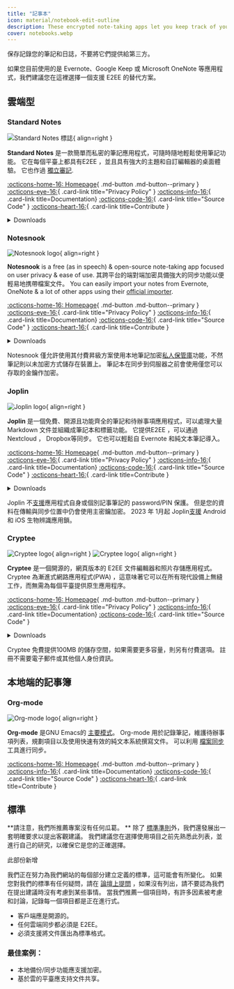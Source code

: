 ```yaml
---
title: "記事本"
icon: material/notebook-edit-outline
description: These encrypted note-taking apps let you keep track of your notes without giving them to a third-party.
cover: notebooks.webp
---
```


保存記錄您的筆記和日誌，不要將它們提供給第三方。

如果您目前使用的是 Evernote、Google Keep 或 Microsoft OneNote 等應用程式，我們建議您在這裡選擇一個支援 E2EE 的替代方案。

## 雲端型

### Standard Notes

<div class="admonition recommendation" markdown>

![Standard Notes 標誌](assets/img/notebooks/standard-notes.svg){ align=right }

**Standard Notes** 是一款簡單而私密的筆記應用程式，可隨時隨地輕鬆使用筆記功能。 它在每個平臺上都具有E2EE ，並且具有強大的主題和自訂編輯器的桌面體驗。 它也作過 [獨立審記](https://standardnotes.com/help/2/has-standard-notes-completed-a-third-party-security-audit).

[:octicons-home-16: Homepage](https://standardnotes.com){ .md-button .md-button--primary }
[:octicons-eye-16:](https://standardnotes.com/privacy){ .card-link title="Privacy Policy" }
[:octicons-info-16:](https://standardnotes.com/help){ .card-link title=Documentation}
[:octicons-code-16:](https://github.com/standardnotes){ .card-link title="Source Code" }
[:octicons-heart-16:](https://standardnotes.com/donate){ .card-link title=Contribute }

<details class="downloads" markdown>
<summary>Downloads</summary>

- [:simple-googleplay: Google Play](https://play.google.com/store/apps/details?id=com.standardnotes)
- [:simple-appstore: App Store](https://apps.apple.com/app/id1285392450)
- [:simple-github: GitHub](https://github.com/standardnotes/app/releases)
- [:simple-windows11: Windows](https://standardnotes.com)
- [:simple-apple: macOS](https://standardnotes.com)
- [:simple-linux: Linux](https://standardnotes.com)
- [:octicons-globe-16: Web](https://app.standardnotes.com/)

</details>

</div>

### Notesnook

<div class="admonition recommendation" markdown>

![Notesnook logo](assets/img/notebooks/notesnook.svg){ align=right }

**Notesnook** is a free (as in speech) & open-source note-taking app focused on user privacy & ease of use. 其跨平台的端對端加密具備強大的同步功能以便輕易地携帶檔案文件。 You can easily import your notes from Evernote, OneNote & a lot of other apps using their [official importer](https://importer.notesnook.com/).

[:octicons-home-16: Homepage](https://notesnook.com/){ .md-button .md-button--primary }
[:octicons-eye-16:](https://notesnook.com/privacy){ .card-link title="Privacy Policy" }
[:octicons-info-16:](https://help.notesnook.com/){ .card-link title=Documentation}
[:octicons-code-16:](https://github.com/streetwriters/notesnook){ .card-link title="Source Code" }
[:octicons-heart-16:](https://github.com/streetwriters/notesnook/blob/master/CONTRIBUTING.md){ .card-link title=Contribute }

<details class="downloads" markdown>
<summary>Downloads</summary>

- [:simple-googleplay: Google Play](https://play.google.com/store/apps/details?id=com.streetwriters.notesnook)
- [:simple-appstore: App Store](https://apps.apple.com/us/app/notesnook-take-private-notes/id1544027013)
- [:simple-github: GitHub](https://github.com/streetwriters/notesnook/releases)
- [:simple-windows11: Windows](https://notesnook.com/downloads)
- [:simple-apple: macOS](https://notesnook.com/downloads)
- [:simple-linux: Linux](https://notesnook.com/downloads)
- [:simple-firefoxbrowser: Firefox](https://notesnook.com/notesnook-web-clipper/)
- [:simple-googlechrome: Chrome](https://chrome.google.com/webstore/detail/notesnook-web-clipper/kljhpemdlcnjohmfmkogahelkcidieaj)

</details>

</div>

Notesnook 僅允許使用其付費昇級方案使用本地筆記加密[私人保管庫](https://help.notesnook.com/lock-notes-with-private-vault)功能，不然筆記則以未加密方式儲存在裝置上。 筆記本在同步到伺服器之前會使用僅您可以存取的金鑰作加密。

### Joplin

<div class="admonition recommendation" markdown>

![Joplin logo](assets/img/notebooks/joplin.svg){ align=right }

**Joplin** 是一個免費、開源且功能齊全的筆記和待辦事項應用程式，可以處理大量 Markdown  文件並組織成筆記本和標籤功能。 它提供E2EE ，可以通過Nextcloud ， Dropbox等同步。 它也可以輕鬆自 Evernote 和純文本筆記導入。

[:octicons-home-16: Homepage](https://joplinapp.org/){ .md-button .md-button--primary }
[:octicons-eye-16:](https://joplinapp.org/privacy/){ .card-link title="Privacy Policy" }
[:octicons-info-16:](https://joplinapp.org/help/){ .card-link title=Documentation}
[:octicons-code-16:](https://github.com/laurent22/joplin){ .card-link title="Source Code" }
[:octicons-heart-16:](https://joplinapp.org/donate/){ .card-link title=Contribute }

<details class="downloads" markdown>
<summary>Downloads</summary>

- [:simple-googleplay: Google Play](https://play.google.com/store/apps/details?id=net.cozic.joplin)
- [:simple-appstore: App Store](https://apps.apple.com/us/app/joplin/id1315599797)
- [:simple-github: GitHub](https://github.com/laurent22/joplin-android/releases)
- [:simple-windows11: Windows](https://joplinapp.org/#desktop-applications)
- [:simple-apple: macOS](https://joplinapp.org/#desktop-applications)
- [:simple-linux: Linux](https://joplinapp.org/#desktop-applications)
- [:simple-firefoxbrowser: Firefox](https://addons.mozilla.org/firefox/addon/joplin-web-clipper/)
- [:simple-googlechrome: Chrome](https://chrome.google.com/webstore/detail/joplin-web-clipper/alofnhikmmkdbbbgpnglcpdollgjjfek)

</details>

</div>

Joplin 不[支援](https://github.com/laurent22/joplin/issues/289)應用程式自身或個別記事筆記的 password/PIN 保護。 但是您的資料在傳輸與同步位置中仍會使用主密鑰加密。 2023 年 1月起 Joplin[支援](https://github.com/laurent22/joplin/commit/f10d9f75b055d84416053fab7e35438f598753e9) Android 和 iOS 生物辨識應用鎖。

### Cryptee

<div class="admonition recommendation" markdown>

![Cryptee logo](./assets/img/notebooks/cryptee.svg#only-light){ align=right }
![Cryptee logo](./assets/img/notebooks/cryptee-dark.svg#only-dark){ align=right }

**Cryptee** 是一個開源的，網頁版本的 E2EE 文件編輯器和照片存儲應用程式。 Cryptee 為漸進式網路應用程式(PWA) ，這意味著它可以在所有現代設備上無縫工作，而無需為每個平臺提供原生應用程序。

[:octicons-home-16: Homepage](https://crypt.ee){ .md-button .md-button--primary }
[:octicons-eye-16:](https://crypt.ee/privacy){ .card-link title="Privacy Policy" }
[:octicons-info-16:](https://crypt.ee/help){ .card-link title=Documentation}
[:octicons-code-16:](https://github.com/cryptee){ .card-link title="Source Code" }

<details class="downloads" markdown>
<summary>Downloads</summary>

- [:octicons-globe-16: PWA](https://crypt.ee/download)

</details>

</div>

Cryptee 免費提供100MB 的儲存空間，如果需要更多容量，則另有付費選項。 註冊不需要電子郵件或其他個人身份資訊。

## 本地端的記事簿

### Org-mode

<div class="admonition recommendation" markdown>

![Org-mode logo](assets/img/notebooks/org-mode.svg){ align=right }

**Org-mode** 是GNU Emacs的 [主要模式](https://www.gnu.org/software/emacs/manual/html_node/elisp/Major-Modes.html)。 Org-mode 用於記錄筆記，維護待辦事項列表，規劃項目以及使用快速有效的純文本系統撰寫文件。 可以利用 [檔案同步](file-sharing.md#file-sync) 工具進行同步。

[:octicons-home-16: Homepage](https://orgmode.org){ .md-button .md-button--primary }
[:octicons-info-16:](https://orgmode.org/manuals.html){ .card-link title=Documentation}
[:octicons-code-16:](https://git.savannah.gnu.org/cgit/emacs/org-mode.git){ .card-link title="Source Code" }
[:octicons-heart-16:](https://liberapay.com/bzg){ .card-link title=Contribute }

</details>

</div>

## 標準

**請注意，我們所推薦專案沒有任何瓜葛。 ** 除了 [標準準則](about/criteria.md)外，我們還發展出一套明確要求以提出客觀建議。 我們建議您在選擇使用項目之前先熟悉此列表，並進行自己的研究，以確保它是您的正確選擇。

<div class="admonition example" markdown>
<p class="admonition-title">此部份新增</p>

我們正在努力為我們網站的每個部分建立定義的標準，這可能會有所變化。 如果您對我們的標準有任何疑問，請在 [論壇上提問](https://discuss.privacyguides.net/latest) ，如果沒有列出，請不要認為我們在提出建議時沒有考慮到某些事情。 當我們推薦一個項目時，有許多因素被考慮和討論，記錄每一個項目都是正在進行式。

</div>

- 客戶端應是開源的。
- 任何雲端同步都必須是 E2EE。
- 必須支援將文件匯出為標準格式。

### 最佳案例：

- 本地備份/同步功能應支援加密。
- 基於雲的平臺應支持文件共享。
